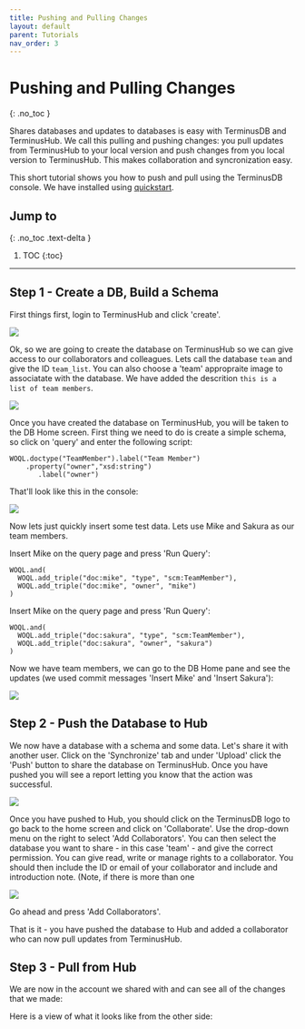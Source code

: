 ```yaml
---
title: Pushing and Pulling Changes
layout: default
parent: Tutorials
nav_order: 3
---
```

# Pushing and Pulling Changes

{: .no_toc }

Shares databases and updates to databases is easy with TerminusDB and TerminusHub. We call this pulling and pushing changes: you pull updates from TerminusHub to your local version and push changes from you local version to TerminusHub. This makes collaboration and syncronization easy. 

This short tutorial shows you how to push and pull using the TerminusDB console. We have installed using [quickstart](https://github.com/terminusdb/terminusdb-quickstart). 



## Jump to

{: .no_toc .text-delta }

1. TOC
   {:toc}

- - -

## Step 1 - Create a DB, Build a Schema

First things first, login to TerminusHub and click 'create'. 

![](/docs/assets/uploads/logged-in.jpg)

Ok, so we are going to create the database on TerminusHub so we can give access to our collaborators and colleagues. Lets call the database `team` and give the ID `team_list`. You can also choose a 'team' appropraite image to associatate with the database. We have added the descrition `this is a list of team members`.

![](/docs/assets/uploads/create-db.jpg)

Once you have created the database on TerminusHub, you will be taken to the DB Home screen. First thing we need to do is create a simple schema, so click on 'query' and enter the following script: 

```
WOQL.doctype("TeamMember").label("Team Member")
    .property("owner","xsd:string")
       .label("owner")
```

That'll look like this in the console:

![](/docs/assets/uploads/schema.jpg)

Now lets just quickly insert some test data. Lets use Mike and Sakura as our team members. 

Insert Mike on the query page and press 'Run Query':

```
WOQL.and(
  WOQL.add_triple("doc:mike", "type", "scm:TeamMember"),
  WOQL.add_triple("doc:mike", "owner", "mike")
)
```

Insert Mike on the query page and press 'Run Query':

```
WOQL.and(
  WOQL.add_triple("doc:sakura", "type", "scm:TeamMember"),
  WOQL.add_triple("doc:sakura", "owner", "sakura")
)
```

Now we have team members, we can go to the DB Home pane and see the updates (we used commit messages 'Insert Mike' and 'Insert Sakura'):

![](/docs/assets/uploads/db-home-with-revision-history.jpg)



## Step 2 - Push the Database to Hub

We now have a database with a schema and some data. Let's share it with another user. Click on the 'Synchronize' tab and under 'Upload' click the 'Push' button to share the database on TerminusHub. Once you have pushed you will see a report letting you know that the action was successful. 

![](/docs/assets/uploads/post-push-1.jpg)

Once you have pushed to Hub, you should click on the TerminusDB logo to go back to the home screen and click on 'Collaborate'. Use the drop-down menu on the right to select 'Add Collaborators'. You can then select the database you want to share - in this case 'team' - and give the correct permission. You can give read, write or manage rights to a collaborator. You should then include the ID or email of your collaborator and include and introduction note. (Note, if there is more than one 

![](/docs/assets/uploads/collaborate.jpg)

Go ahead and press 'Add Collaborators'. 

That is it - you have pushed the database to Hub and added a collaborator who can now pull updates from TerminusHub. 

## Step 3 - Pull from Hub

We are now in the account we shared with and can see all of the changes that we made:



Here is a view of what it looks like from the other side: